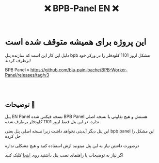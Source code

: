 <h1 align="center">❌ BPB-Panel EN ❌</h1>

<br>

# این پروژه برای همیشه متوقف شده است

دلیل این کار این است که سازنده پنل bpb مشکل ارور 1101 کلودفلر را در ورکر خود برطرف کردند!

BPB Panel » https://github.com/bia-pain-bache/BPB-Worker-Panel/releases/tag/v3

<br>

<br>

## توضیحات 📜
پنل EN Panel نسخه فیکس شده BPB Panel هستش و هیچ تفاوتی با نسخه اصلی ندارد، در این پنل فقط ارور 1101 کلودفلر برطرف شده

این پنل دیگر آپدیتی نخواهد داشت زیرا نسخه اصلی پنل یعنی bpb panel این مشکل را حل کرده

درصورت داشتن نیاز به این پنل میتونید ازش استفاده کنید و هیچ مشکلی نداره

اگر نیاز به توضیحات یا راهنمای نصب پنل داشتید روی [اینجا](https://github.com/iErfun/BPB-Panel-EN/blob/main/README_ENPANEL.md) کلیک کنید

<br>
